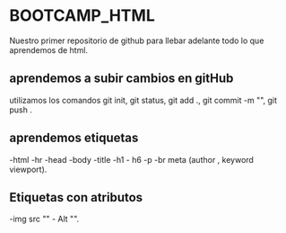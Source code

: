 # BOOTCAMP_HTML
Nuestro primer repositorio de github para llebar adelante todo lo que aprendemos de html.

## aprendemos a subir cambios en gitHub

utilizamos los comandos git init, git status, git add ., git commit -m "", git push .

## aprendemos etiquetas 
-html
-hr
-head
-body
-title
-h1 - h6
-p
-br
meta (author , keyword viewport).

## Etiquetas con atributos
-img src "" - Alt "".